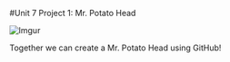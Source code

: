 #Unit 7 Project 1: Mr. Potato Head

![Imgur](http://i.imgur.com/Vy06FW3.gif)

Together we can create a Mr. Potato Head using GitHub! 
